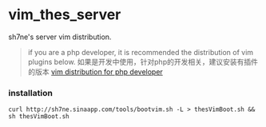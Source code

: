 # vim_thes_server
sh7ne's server vim distribution.

> if you are a php developer, it is recommended the distribution of vim plugins below. 如果是开发中使用，针对php的开发相关，建议安装有插件的版本
> [vim distribution for php developer](https://github.com/sh7ning/vim_thes)

### installation

    curl http://sh7ne.sinaapp.com/tools/bootvim.sh -L > thesVimBoot.sh && sh thesVimBoot.sh
